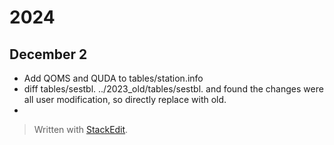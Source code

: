 # 2024
##  December 2
- Add QOMS and QUDA to tables/station.info
- diff tables/sestbl. ../2023_old/tables/sestbl. and found the changes were all user modification, so directly replace with old.
- 


> Written with [StackEdit](https://stackedit.io/).
<!--stackedit_data:
eyJoaXN0b3J5IjpbMTk5NzA5NDQ4NiwtNDIyNDU5NDgyXX0=
-->